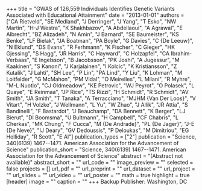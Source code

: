 +++
title = "GWAS of 126,559 Individuals Identifies Genetic Variants Associated with Educational Attainment"
date = "2013-01-01"
authors = ["CA Rietveld", "SE Medland", "J Derringer", "J Yang", "T Esko", "NW Martin", "H-J Westra", "K Shakhbazov", "A Abdellaoui", "A Agrawal", "E Albrecht", "BZ Alizadeh", "N Amin", "J Barnard", "SE Baumeister", "KS Benke", "LF Bielak", "JA Boatman", "PA Boyle", "G Davies", "C {De Leeuw}", "N Eklund", "DS Evans", "R Ferhmann", "K Fischer", "C Gieger", "HK Gjessing", "S Hagg", "JR Harris", "C Hayward", "C Holzapfel", "CA Ibrahim-Verbaas", "E Ingelsson", "B Jacobsson", "PK Joshi", "A Jugessur", "M Kaakinen", "S Kanoni", "J Karjalainen", "I Kolcic", "K Kristiansson", "Z Kutalik", "J Lahti", "SH Lee", "P Lin", "PA Lind", "Y Liu", "K Lohman", "M Loitfelder", "G McMahon", "PM Vidal", "O Meirelles", "L Milani", "R Myhre", "M-L Nuotio", "CJ Oldmeadow", "KE Petrovic", "WJ Peyrot", "O Polasek", "L Quaye", "E Reinmaa", "JP Rice", "TS Rizzi", "H Schmidt", "R Schmidt", "AV Smith", "JA Smith", "T Tanaka", "A Terracciano", "MJHM {Van Der Loos}", "V Vitart", "H Volzke", "J Wellmann", "L Yu", "W Zhao", "J Allik", "JR Attia", "S Bandinelli", "F Bastardot", "J Beauchamp", "DA Bennett", "K Berger", "LJ Bierut", "DI Boomsma", "U Bultmann", "H Campbell", "CF Chabris", "L Cherkas", "MK Chung", "F Cucca", "M {De Andrade}", "PL {De Jager}", "J-E {De Neve}", "IJ Deary", "GV Dedoussis", "P Deloukas", "M Dimitriou", "EG Holliday", "R Scott", "E Al"]
publication_types = ["2"]
publication = "Science, 340(6139) 1467--1471. American Association for the Advancement of Science"
publication_short = "Science, 340(6139) 1467--1471. American Association for the Advancement of Science"
abstract = "(Abstract not available)"
abstract_short = ""
url_code = ""
image_preview = ""
selected = false
projects = []
url_pdf = ""
url_preprint = ""
url_dataset = ""
url_project = ""
url_slides = ""
url_video = ""
url_poster = ""
math = true
highlight = true
[header]
image = ""
caption = ""
+++
Backup Publisher: Washington, DC
